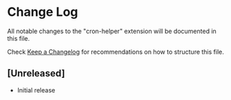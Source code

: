 # Change Log

All notable changes to the "cron-helper" extension will be documented in this file.

Check [Keep a Changelog](http://keepachangelog.com/) for recommendations on how to structure this file.

## [Unreleased]

- Initial release